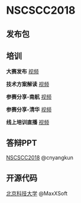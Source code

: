# NSCSCC2018

## 发布包

## 培训

**大赛发布** [视频](https://www.bilibili.com/video/BV1sZ4y1u7Fc?p=10)

**技术方案解读** [视频](https://www.bilibili.com/video/BV1sZ4y1u7Fc?p=11) 

**参赛分享-南航** [视频](https://www.bilibili.com/video/BV1sZ4y1u7Fc?p=12) 

**参赛分享-清华** [视频](https://www.bilibili.com/video/BV1sZ4y1u7Fc?p=13)

**线上培训直播** [视频](https://www.bilibili.com/video/BV1sZ4y1u7Fc?p=14)

## 答辩PPT

[NSCSCC2018](https://github.com/cnyangkun/nscscc2018/tree/master/PPT) @cnyangkun


## 开源代码

[北京科技大学](https://github.com/MaxXSoft/Uranus)  @MaxXSoft
